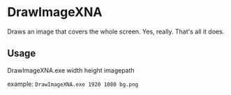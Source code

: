 # DrawImageXNA
Draws an image that covers the whole screen. Yes, really. That's all it does.

## Usage
DrawImageXNA.exe width height imagepath

example: `DrawImageXNA.exe 1920 1080 bg.png`